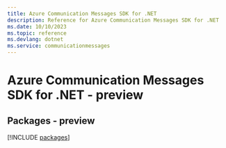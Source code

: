 ```yaml
---
title: Azure Communication Messages SDK for .NET
description: Reference for Azure Communication Messages SDK for .NET
ms.date: 10/10/2023
ms.topic: reference
ms.devlang: dotnet
ms.service: communicationmessages
---
```

# Azure Communication Messages SDK for .NET - preview
## Packages - preview
[!INCLUDE [packages](communication-messages-index.md)]